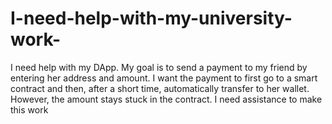 # I-need-help-with-my-university-work-
I need help with my DApp. My goal is to send a payment to my friend by entering her address and amount. I want the payment to first go to a smart contract and then, after a short time, automatically transfer to her wallet. However, the amount stays stuck in the contract. I need assistance to make this work

